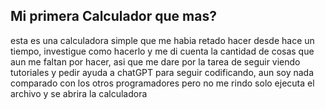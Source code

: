 ## Mi primera Calculador que mas?
esta es una calculadora simple que me habia retado hacer desde hace un tiempo, investigue como hacerlo y me di cuenta la cantidad de cosas que aun me faltan por hacer, asi que me dare por
la tarea de seguir viendo tutoriales y pedir ayuda a chatGPT para seguir codificando, aun soy nada comparado con los otros programadores pero no me rindo
solo ejecuta el archivo y se abrira la calculadora
